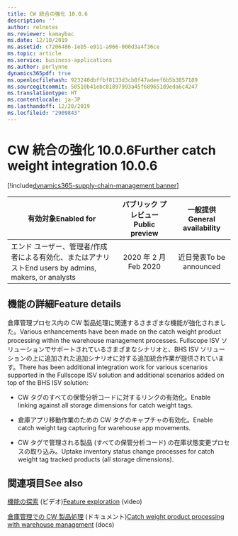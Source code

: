 ```yaml
---
title: CW 統合の強化 10.0.6
description: ''
author: relnotes
ms.reviewer: kamaybac
ms.date: 12/10/2019
ms.assetid: c7206486-1eb5-e911-a966-000d3a4f36ce
ms.topic: article
ms.service: business-applications
ms.author: perlynne
dynamics365pdf: true
ms.openlocfilehash: 923240dbffbf8133d3cb8f47adeef6b5b3857189
ms.sourcegitcommit: 50510b41ebc81897993a45f689651d9eda6c4247
ms.translationtype: HT
ms.contentlocale: ja-JP
ms.lasthandoff: 12/20/2019
ms.locfileid: "2909843"
---
```

# <a name="further-catch-weight-integration-1006"></a><span data-ttu-id="7c39b-102">CW 統合の強化 10.0.6</span><span class="sxs-lookup"><span data-stu-id="7c39b-102">Further catch weight integration 10.0.6</span></span>
[!include[dynamics365-supply-chain-management banner](../includes/dynamics365-supply-chain-management.md)]

| <span data-ttu-id="7c39b-103">有効対象</span><span class="sxs-lookup"><span data-stu-id="7c39b-103">Enabled for</span></span>    |  <span data-ttu-id="7c39b-104">パブリック プレビュー</span><span class="sxs-lookup"><span data-stu-id="7c39b-104">Public preview</span></span> | <span data-ttu-id="7c39b-105">一般提供</span><span class="sxs-lookup"><span data-stu-id="7c39b-105">General availability</span></span> | 
| ---------- | :----------: |:----------: |
|<span data-ttu-id="7c39b-106">エンド ユーザー、管理者/作成者による有効化、またはアナリスト</span><span class="sxs-lookup"><span data-stu-id="7c39b-106">End users by admins, makers, or analysts</span></span>|<span data-ttu-id="7c39b-107">2020 年 2 月</span><span class="sxs-lookup"><span data-stu-id="7c39b-107">Feb 2020</span></span>| <span data-ttu-id="7c39b-108">近日発表</span><span class="sxs-lookup"><span data-stu-id="7c39b-108">To be announced</span></span>|






## <a name="feature-details"></a><span data-ttu-id="7c39b-109">機能の詳細</span><span class="sxs-lookup"><span data-stu-id="7c39b-109">Feature details</span></span>
<!--feature detail start -->
<span data-ttu-id="7c39b-110">倉庫管理プロセス内の CW 製品処理に関連するさまざまな機能が強化されました。</span><span class="sxs-lookup"><span data-stu-id="7c39b-110">Various enhancements have been made on the catch weight product processing within the warehouse management processes.</span></span> <span data-ttu-id="7c39b-111">Fullscope ISV ソリューションでサポートされているさまざまなシナリオと、BHS ISV ソリューションの上に追加された追加シナリオに対する追加統合作業が提供されています。</span><span class="sxs-lookup"><span data-stu-id="7c39b-111">There has been additional integration work for various scenarios supported in the Fullscope ISV solution and additional scenarios added on top of the BHS ISV solution:</span></span>

- <span data-ttu-id="7c39b-112">CW タグのすべての保管分析コードに対するリンクの有効化。</span><span class="sxs-lookup"><span data-stu-id="7c39b-112">Enable linking against all storage dimensions for catch weight tags.</span></span>

- <span data-ttu-id="7c39b-113">倉庫アプリ移動作業のための CW タグのキャプチャの有効化。</span><span class="sxs-lookup"><span data-stu-id="7c39b-113">Enable catch weight tag capturing for warehouse app movements.</span></span>

- <span data-ttu-id="7c39b-114">CW タグで管理される製品 (すべての保管分析コード) の在庫状態変更プロセスの取り込み。</span><span class="sxs-lookup"><span data-stu-id="7c39b-114">Uptake inventory status change processes for catch weight tag tracked products (all storage dimensions).</span></span>

<!--feature detail end -->










## <a name="see-also"></a><span data-ttu-id="7c39b-115">関連項目</span><span class="sxs-lookup"><span data-stu-id="7c39b-115">See also</span></span>
<span data-ttu-id="7c39b-116">[機能の探索](https://www.microsoft.com/videoplayer/embed/RE4jzx8) (ビデオ)</span><span class="sxs-lookup"><span data-stu-id="7c39b-116">[Feature exploration](https://www.microsoft.com/videoplayer/embed/RE4jzx8) (video)</span></span>

<span data-ttu-id="7c39b-117">[倉庫管理での CW 製品処理](https://docs.microsoft.com/dynamics365/unified-operations/supply-chain/warehousing/catch-weight-processing) (ドキュメント)</span><span class="sxs-lookup"><span data-stu-id="7c39b-117">[Catch weight product processing with warehouse management](https://docs.microsoft.com/dynamics365/unified-operations/supply-chain/warehousing/catch-weight-processing) (docs)</span></span>
